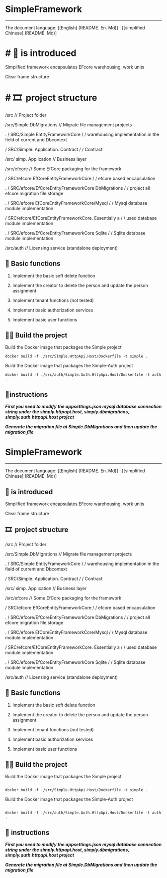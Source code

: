 # SimpleFramework



-----

The document language: [[English] (README. En. Md)] | [[simplified Chinese] (README. Md)]



# # 🎈 is introduced

Simplified framework encapsulates EFcore warehousing, work units

Clear frame structure



# # 🎞 ️ project structure



/src // Project folder



/src/Simple.DbMigrations // Migrate file management projects



. / SRC/Simple EntityFrameworkCore / / warehousing implementation in the field of current and Dbcontext



/ SRC/Simple. Application. Contract / / Contract



/src/ simp. Application // Business layer



/src/efcore // Some EfCore packaging for the framework



/ SRC/efcore EfCoreEntityFrameworkCore / / efcore based encapsulation



. / SRC/efcore/EfCoreEntityFrameworkCore DbMigrations / / project all efcore migration file storage



. / SRC/efcore EfCoreEntityFrameworkCore/Mysql / / Mysql database module implementation



/ SRC/efcore/EfCoreEntityFrameworkCore. Essentially a / / used database module implementation



. / SRC/efcore/EfCoreEntityFrameworkCore Sqlite / / Sqlite database module implementation



/src/auth // Licensing service (standalone deployment)





## 🍬 Basic functions

1. Implement the basic soft delete function

2. Implement the creator to delete the person and update the person assignment

3. Implement tenant functions (not tested)

4. Implement basic authorization services

5. Implement basic user functions



## 🏴‍☠️ Build the project



Build the Docker image that packages the Simple project

```shell
docker build -f ./src/Simple.HttpApi.Host/Dockerfile -t simple .
```

Build the Docker image that packages the Simple-Auth project

```shell
docker build -f ./src/auth/Simple.Auth.HttpApi.Host/Dockerfile -t auth .
```



## 🛞instructions

***First you need to modify the appsettings.json mysql database connection string under the simply.httpapi.host, simply.dbmigrations, simply.auth.httpapi.host project*** 



***Generate the migration file at Simple.DbMigrations and then update the migration file***

# SimpleFramework



-----

The document language: [[English] (README. En. Md)] | [[simplified Chinese] (README. Md)]



## 🎈 is introduced

Simplified framework encapsulates EFcore warehousing, work units

Clear frame structure



## 🎞 ️ project structure

/src // Project folder

/src/Simple.DbMigrations // Migrate file management projects

. / SRC/Simple EntityFrameworkCore / / warehousing implementation in the field of current and Dbcontext

/ SRC/Simple. Application. Contract / / Contract

/src/ simp. Application // Business layer

/src/efcore // Some EfCore packaging for the framework

/ SRC/efcore EfCoreEntityFrameworkCore / / efcore based encapsulation

. / SRC/efcore/EfCoreEntityFrameworkCore DbMigrations / / project all efcore migration file storage

. / SRC/efcore EfCoreEntityFrameworkCore/Mysql / / Mysql database module implementation

/ SRC/efcore/EfCoreEntityFrameworkCore. Essentially a / / used database module implementation

. / SRC/efcore/EfCoreEntityFrameworkCore Sqlite / / Sqlite database module implementation

/src/auth // Licensing service (standalone deployment)

## 🍬 Basic functions

1. Implement the basic soft delete function

2. Implement the creator to delete the person and update the person assignment

3. Implement tenant functions (not tested)

4. Implement basic authorization services

5. Implement basic user functions

## 🏴‍☠️ Build the project

Build the Docker image that packages the Simple project

```shell

docker build -f ./src/Simple.HttpApi.Host/Dockerfile -t simple .

```



Build the Docker image that packages the Simple-Auth project

```shell

docker build -f ./src/auth/Simple.Auth.HttpApi.Host/Dockerfile -t auth .

```



## 🛞 instructions



***First you need to modify the appsettings.json mysql database connection string under the simply.httpapi.host, simply.dbmigrations, simply.auth.httpapi.host project*** 



***Generate the migration file at Simple.DbMigrations and then update the migration file***

 